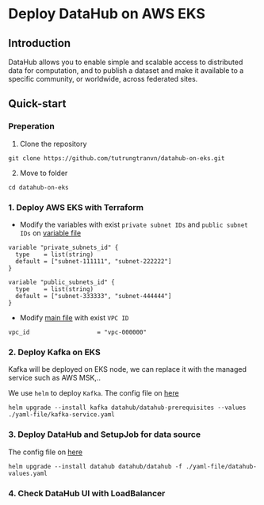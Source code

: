 # Deploy DataHub on AWS EKS

## Introduction
DataHub allows you to enable simple and scalable access to distributed data for computation, and to publish a dataset and make it available to a specific community, or worldwide, across federated sites.

## Quick-start

### Preperation
1. Clone the repository
```
git clone https://github.com/tutrungtranvn/datahub-on-eks.git
```
2. Move to folder
```
cd datahub-on-eks
```

### 1. Deploy AWS EKS with Terraform
* Modify the variables with exist `private subnet IDs` and `public subnet IDs` on [variable file](terraform/deploy-eks-cluster/create-eks-cluster/variables.tf)

```
variable "private_subnets_id" {
  type    = list(string)
  default = ["subnet-111111", "subnet-222222"]
}

variable "public_subnets_id" {
  type    = list(string)
  default = ["subnet-333333", "subnet-444444"]
}
```
* Modify [main file](terraform/deploy-eks-cluster/create-eks-cluster/main.tf) with exist `VPC ID`
```
vpc_id                   = "vpc-000000"
```

###  2. Deploy Kafka on EKS 
Kafka will be deployed on EKS node, we can replace it with the managed service such as AWS MSK,..

We use `helm` to deploy `Kafka`. The config file on [here](terraform/deploy-eks-cluster/create-eks-cluster/yaml-file/kafka-service.yaml)
```
helm upgrade --install kafka datahub/datahub-prerequisites --values ./yaml-file/kafka-service.yaml
```

### 3. Deploy DataHub and SetupJob for data source
The config file on [here](terraform/deploy-eks-cluster/create-eks-cluster/yaml-file/datahub-values.yaml)

```
helm upgrade --install datahub datahub/datahub -f ./yaml-file/datahub-values.yaml
```

### 4. Check DataHub UI with LoadBalancer

